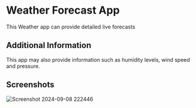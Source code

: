 
# Weather Forecast App

This Weather app can provide detailed live forecasts

## Additional Information
This app may also provide information such as humidity levels, wind speed and pressure.
## Screenshots


![Screenshot 2024-09-08 222446](https://github.com/user-attachments/assets/a18b985f-abec-4676-9c12-6f2afb62f12e)
